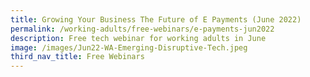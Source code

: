 ```yaml
---
title: Growing Your Business The Future of E Payments (June 2022)
permalink: /working-adults/free-webinars/e-payments-jun2022
description: Free tech webinar for working adults in June
image: /images/Jun22-WA-Emerging-Disruptive-Tech.jpeg
third_nav_title: Free Webinars
---
```

